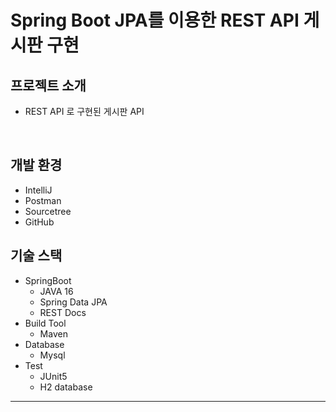 # Spring Boot JPA를 이용한 REST API 게시판 구현

## 프로젝트 소개
- REST API 로 구현된 게시판 API

<br>

## 개발 환경
- IntelliJ
- Postman
- Sourcetree
- GitHub


## 기술 스택 
  - SpringBoot
    - JAVA 16
    - Spring Data JPA
    - REST Docs
  - Build Tool
    - Maven
  - Database
    - Mysql
  - Test
    - JUnit5
    - H2 database
    
<hr>

